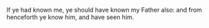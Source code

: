 If ye had known me, ye should have known my Father also: and from henceforth ye know him, and have seen him.
